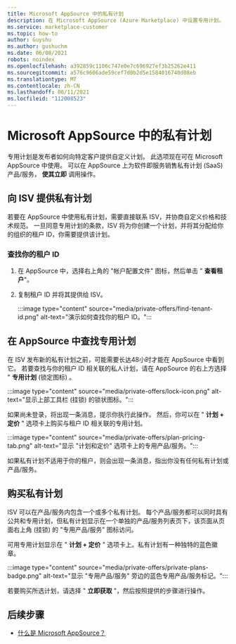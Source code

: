 ```yaml
---
title: Microsoft AppSource 中的私有计划
description: 在 Microsoft AppSource (Azure Marketplace) 中设置专用计划。
ms.service: marketplace-customer
ms.topic: how-to
author: Guyshu
ms.author: gushuchm
ms.date: 06/08/2021
robots: noindex
ms.openlocfilehash: a392859c1106c747e0e7c696927ef3b25262e411
ms.sourcegitcommit: a576c9606ade59cef7d0b2d5e1584016740d08eb
ms.translationtype: MT
ms.contentlocale: zh-CN
ms.lasthandoff: 06/11/2021
ms.locfileid: "112008523"
---
```

# <a name="private-plans-in-microsoft-appsource"></a>Microsoft AppSource 中的私有计划

专用计划是发布者如何向特定客户提供自定义计划。 此选项现在可在 Microsoft AppSource 中使用。 可以在 AppSource 上为软件即服务销售私有计划 (SaaS) 产品/服务， **使其立即** 调用操作。

## <a name="ask-your-isv-for-a-private-plan"></a>向 ISV 提供私有计划

若要在 AppSource 中使用私有计划，需要直接联系 ISV，并协商自定义价格和技术规范。 一旦同意专用计划的条款，ISV 将为你创建一个计划，并将其分配给你的组织的租户 ID，你需要提供该计划。

### <a name="finding-your-tenant-id"></a>查找你的租户 ID

1. 在 AppSource 中，选择右上角的 "帐户配置文件" 图标，然后单击 " **查看租户**"。
2. 复制租户 ID 并将其提供给 ISV。

    :::image type="content" source="media/private-offers/find-tenant-id.png" alt-text="演示如何查找你的租户 ID。":::

## <a name="find-a-private-plan-in-appsource"></a>在 AppSource 中查找专用计划

在 ISV 发布新的私有计划之前，可能需要长达48小时才能在 AppSource 中看到它。 若要查找与你的租户 ID 相关联的私人计划，请在 AppSource 的右上方选择 " **专用计划** (锁定图标) 。

:::image type="content" source="media/private-offers/lock-icon.png" alt-text="显示上部工具栏 (挂锁) 的锁状图标。":::

如果尚未登录，将出现一条消息，提示你执行此操作。 然后，你可以在 " **计划 + 定价** " 选项卡上购买与租户 ID 相关联的专用计划。

:::image type="content" source="media/private-offers/plan-pricing-tab.png" alt-text="显示 &quot;计划和定价&quot; 选项卡上的专用产品/服务。":::

如果私有计划不适用于你的租户，则会出现一条消息，指出你没有任何私有计划或产品/服务。

## <a name="purchase-a-private-plan"></a>购买私有计划

ISV 可以在产品/服务内包含一个或多个私有计划。 每个产品/服务都可以同时具有公共和专用计划，但私有计划显示在一个单独的产品/服务列表页下，该页面从页面右上角 (挂锁) 的 "专用产品/服务" 图标访问。

可用专用计划显示在 " **计划 + 定价** " 选项卡上。私有计划有一种独特的蓝色徽章。

:::image type="content" source="media/private-offers/private-plans-badge.png" alt-text="显示 &quot;专用产品/服务&quot; 旁边的蓝色专用产品/服务标记。":::

若要购买所选计划，请选择 " **立即获取** "，然后按照提供的步骤进行操作。

## <a name="next-steps"></a>后续步骤

- [什么是 Microsoft AppSource？](appsource-overview.md)
